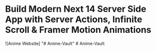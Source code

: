 # Build Modern Next 14 Server Side App with Server Actions, Infinite Scroll & Framer Motion Animations

![Anime Website]
"# Anime-Vault" 
#   A n i m e - V a u l t  
 